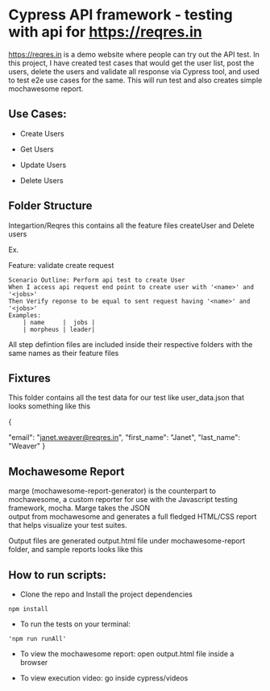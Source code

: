 # Cypress API framework - testing with api for https://reqres.in

https://reqres.in is a demo website where people can try out the API test. In this project, I have created test cases that would get the user list, post the users, delete the users and validate all response via Cypress tool, and used to test e2e use cases for the same. This will run test and also creates simple mochawesome report.

## Use Cases:

- Create Users

- Get Users

- Update Users    

- Delete Users


## Folder Structure
Integartion/Reqres
this contains all the feature files createUser and Delete users 

Ex.

Feature: validate create request

    Scenario Outline: Perform api test to create User
    When I access api request end point to create user with '<name>' and '<jobs>'
    Then Verify reponse to be equal to sent request having '<name>' and '<jobs>'
    Examples:
        | name     |  jobs |
        | morpheus | leader|
        
All step defintion files are included inside their respective folders with the same names as their feature files

## Fixtures

This folder contains all the test data for our test like user_data.json that looks something like this 

{

   "email": "janet.weaver@reqres.in",
    "first_name": "Janet",
    "last_name": "Weaver"
 }
 
## Mochawesome Report
marge (mochawesome-report-generator) is the counterpart to mochawesome, a custom reporter for use with the Javascript testing framework, mocha. Marge takes the JSON 	
output from mochawesome and generates a full fledged HTML/CSS report that helps visualize your test suites.

Output files are generated output.html file under mochawesome-report folder, 
and sample reports looks like this


## How to run scripts:

- Clone the repo and Install the project dependencies 

```console
npm install
```

- To run the tests on your terminal:

```console
'npm run runAll'
```

- To view the mochawesome report: open output.html file inside a browser

- To view execution video: go inside cypress/videos


